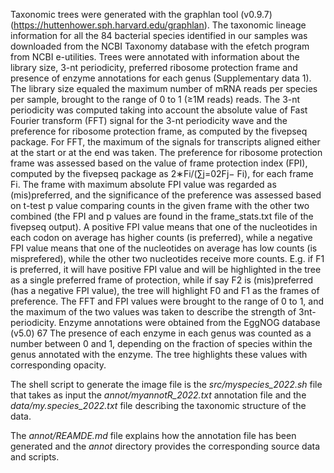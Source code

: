 Taxonomic trees were generated with the graphlan tool (v0.9.7) (https://huttenhower.sph.harvard.edu/graphlan). The taxonomic lineage information for all the 84 bacterial species identified in our samples was downloaded from the NCBI Taxonomy database with the efetch program from NCBI e-utilities. Trees were annotated with information about the library size, 3-nt periodicity, preferred ribosome protection frame and presence of enzyme annotations for each genus (Supplementary data 1). The library size equaled the maximum number of mRNA reads per species per sample, brought to the range of 0 to 1 (≥1M reads) reads. The 3-nt periodicity was computed taking into account the absolute value of Fast Fourier transform (FFT) signal for the 3-nt periodicity wave and the preference for ribosome protection frame, as computed by the fivepseq package. For FFT, the maximum of the signals for transcripts aligned either at the start or at the end was taken. The preference for ribosome protection frame was assessed based on the value of frame protection index (FPI), computed by the fivepseq package as 2∗Fi/(∑j=02Fj− Fi), for each frame Fi. The frame with maximum absolute FPI value was regarded as (mis)preferred, and the significance of the preference was assessed based on t-test p value comparing counts in the given frame with the other two combined (the FPI and p values are found in the frame_stats.txt file of the fivepseq output). A positive FPI value means that one of the nucleotides in each codon on average has higher counts (is preferred), while a negative FPI value means that one of the nucleotides on average has low counts (is misprefered), while the other two nucleotides receive more counts. E.g. if F1 is preferred, it will have positive FPI value and will be highlighted in the tree as a single preferred frame of protection, while if say F2 is (mis)preferred (has a negative FPI value), the tree will highlight F0 and F1 as the frames of preference. The FFT and FPI values were brought to the range of 0 to 1, and the maximum of the two values was taken to describe the strength of 3nt-periodicity. Enzyme annotations were obtained from the EggNOG database (v5.0) 67 The presence of each enzyme in each genus was counted as a number between 0 and 1, depending on the fraction of species within the genus annotated with the enzyme. The tree highlights these values with corresponding opacity.

The shell script to generate the image file is the *src/myspecies_2022.sh* file that takes as input the *annot/myannotR_2022.txt* annotation file and the *data/my.species_2022.txt* file describing the taxonomic structure of the data. 

The *annot/REAMDE.md* file explains how the annotation file has been generated and the *annot* directory provides the corresponding source data and scripts. 
